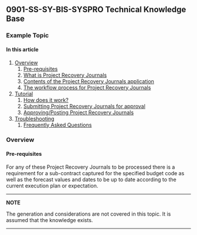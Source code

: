 ## 0901-SS-SY-BIS-SYSPRO Technical Knowledge Base

### Example Topic

#### In this article

1. [Overview](#Overview)
   1. [Pre-requisites](#Pre-requisites)
   2. [What is Project Recovery Journals](#What-is-Project-Recovery-Journals?)
   3. [Contents of the Project Recovery Journals application](#Contents-of-the-Project-Recovery-Journals-application)
   4. [The workflow process for Project Recovery Journals](#The-workflow-process-for-Project-Recovery-Journals)
2. [Tutorial](#Tutorial)
    1. [How does it work?](#How-does-it-work?)
    2. [Submitting Project Recovery Journals for approval](#Submitting-Project-Recovery-Journals-for-approval)
    3. [Approving/Posting Project Recovery Journals](#Approving/Posting-Project-Recovery-Journals)
3. [Troubleshooting](#Troubleshooting)
   1. [Frequently Asked Questions](#Frequently-Asked-Questions)

### Overview

#### Pre-requisites

For any of these Project Recovery Journals to be processed there is a requirement for a sub-contract captured for the specified budget code as well as the forecast values and dates to be up to date according to the current execution plan or expectation.

---
__NOTE__

The generation and considerations are not covered in this topic. It is assumed that the knowledge exists.

---
